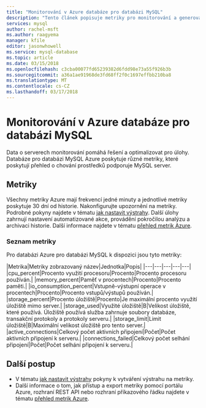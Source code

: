 ```yaml
---
title: "Monitorování v Azure databáze pro databázi MySQL"
description: "Tento článek popisuje metriky pro monitorování a generování výstrah pro databázi Azure pro databázi MySQL, včetně statistik využití procesoru, úložiště a připojení."
services: mysql
author: rachel-msft
ms.author: raagyema
manager: kfile
editor: jasonwhowell
ms.service: mysql-database
ms.topic: article
ms.date: 03/15/2018
ms.openlocfilehash: c3cba00077fd65239382d6fdd98e73a55f926b3b
ms.sourcegitcommit: a36a1ae91968de3fd68ff2f0c1697effbb210ba8
ms.translationtype: MT
ms.contentlocale: cs-CZ
ms.lasthandoff: 03/17/2018
---
```

# <a name="monitoring-in-azure-database-for-mysql"></a>Monitorování v Azure databáze pro databázi MySQL
Data o serverech monitorování pomáhá řešení a optimalizovat pro úlohy. Databáze pro databázi MySQL Azure poskytuje různé metriky, které poskytují přehled o chování prostředků podporuje MySQL server. 

## <a name="metrics"></a>Metriky
Všechny metriky Azure mají frekvencí jedné minuty a jednotlivé metriky poskytuje 30 dní od historie. Nakonfigurujte upozornění na metriky. Podrobné pokyny najdete v tématu [jak nastavit výstrahy](howto-alert-on-metric.md). Další úlohy zahrnují nastavení automatizované akce, provádění pokročilou analýzu a archivaci historie. Další informace najdete v tématu [přehled metrik Azure](../monitoring-and-diagnostics/monitoring-overview-metrics.md).

### <a name="list-of-metrics"></a>Seznam metriky
Pro databázi Azure pro databázi MySQL k dispozici jsou tyto metriky:

|Metrika|Metriky zobrazovaný název|Jednotka|Popis|
|---|---|---|---|---|
|cpu_percent|Procento využití procesoru|Procento|Procento procesoru používán.|
|memory_percent|Paměť v procentech|Procento|Procento paměti.|
|io_consumption_percent|Vstupně-výstupní operace v procentech|Procento|Procento vstupů/výstupů používán.|
|storage_percent|Procento úložiště|Procento|Je maximální procento využití úložiště mimo server.|
|storage_used|Využité úložiště|B|Velikost úložiště, které používá. Úložiště používá služba zahrnuje soubory databáze, transakční protokoly a protokoly serveru.|
|storage_limit|Limit úložiště|B|Maximální velikost úložiště pro tento server.|
|active_connections|Celkový počet aktivních připojení|Počet|Počet aktivních připojení k serveru.|
|connections_failed|Celkový počet selhání připojení|Počet|Počet selhání připojení k serveru.|


## <a name="next-steps"></a>Další postup
- V tématu [jak nastavit výstrahy](howto-alert-on-metric.md) pokyny k vytváření výstrahu na metriky.
- Další informace o tom, jak přístup a export metriky pomocí portálu Azure, rozhraní REST API nebo rozhraní příkazového řádku najdete v tématu [přehled metrik Azure](../monitoring-and-diagnostics/monitoring-overview-metrics.md).
